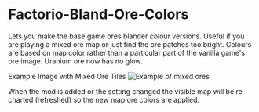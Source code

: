 # Factorio-Bland-Ore-Colors

Lets you make the base game ores blander colour versions. Useful if you are playing a mixed ore map or just find the ore patches too bright.
Colours are based on map color rather than a particular part of the vanilla game's ore image.
Uranium ore now has no glow.

Example Image with Mixed Ore Tiles
![Example of mixed ores](https://thumbs.gfycat.com/CorruptPlaintiveBeauceron.webp)

When the mod is added or the setting changed the visible map will be re-charted (refreshed) so the new map ore colors are applied.
